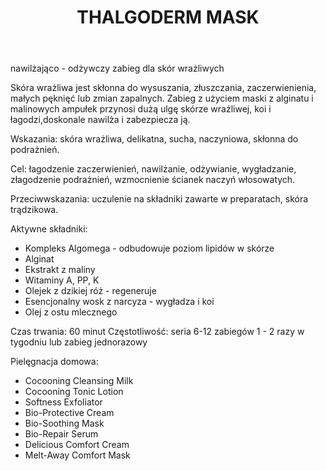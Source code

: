 ﻿---
layout: zabieg
title: THALGODERM MASK
price: 150
img: k26.jpg
---
nawilżająco - odżywczy zabieg dla skór wrażliwych

Skóra wrażliwa jest skłonna do wysuszania, złuszczania, zaczerwienienia, małych pęknięć lub zmian zapalnych. Zabieg z użyciem maski z alginatu i malinowych ampułek przynosi dużą ulgę skórze wrażliwej, koi i łagodzi,doskonale nawilża i zabezpiecza ją.

Wskazania: skóra wrażliwa, delikatna, sucha, naczyniowa, skłonna do podrażnień.

Cel: łagodzenie zaczerwienień, nawilżanie, odżywianie, wygładzanie, złagodzenie podrażnień, wzmocnienie ścianek naczyń włosowatych.

Przeciwwskazania: uczulenie na składniki zawarte w preparatach, skóra trądzikowa.

Aktywne składniki:

- Kompleks Algomega - odbudowuje poziom lipidów w skórze
- Alginat
- Ekstrakt z maliny
- Witaminy A, PP, K
- Olejek z dzikiej róż - regeneruje
- Esencjonalny wosk z narcyza - wygładza i koi
- Olej z ostu mlecznego

Czas trwania: 60 minut
Częstotliwość: seria 6-12 zabiegów 1 - 2 razy w tygodniu lub zabieg jednorazowy

Pielęgnacja domowa:

- Cocooning Cleansing Milk
- Cocooning Tonic Lotion
- Softness Exfoliator
- Bio-Protective Cream
- Bio-Soothing Mask
- Bio-Repair Serum
- Delicious Comfort Cream
- Melt-Away Comfort Mask

